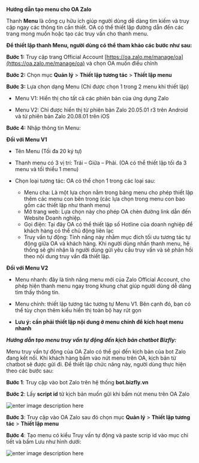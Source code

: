 **Hướng dẫn tạo menu cho OA Zalo**

Thanh  **Menu**  là công cụ hữu ích giúp người dùng dễ dàng tìm kiếm và truy cập ngay các thông tin cần thiết. OA có thể thiết lập đường dẫn đến các trang mong muốn hoặc tạo các truy vấn cho thanh menu.

**Để thiết lập thanh Menu, người dùng có thể tham khảo các bước như sau:**

**Bước 1:**  Truy cập trang Official Account  [https://oa.zalo.me/manage/oa](https://oa.zalo.me/manage/oa)  và chọn OA muốn điều chỉnh

**Bước 2:**  Chọn mục  **Quản lý**  >  **Thiết lập tương tác** >  **Thiết lập menu**

**Bước 3:**  Lựa chọn dạng Menu (Chỉ được chọn 1 trong 2 menu khi thiết lập)

-   Menu V1: Hiển thị cho tất cả các phiên bản của ứng dụng Zalo

-   Menu V2: Chỉ được hiển thị từ phiên bản Zalo 20.05.01 r3 trên Android và từ phiên bản Zalo 20.08.01 trên iOS

**Bước 4:** Nhập thông tin Menu:

**Đối với Menu V1**

-   Tên Menu (Tối đa 20 ký tự)

-   Thanh menu có 3 vị trí: Trái – Giữa – Phải. (OA có thể thiết lập tối đa 3 menu và tối thiểu 1 menu)

-   Chọn loại tương tác: OA có thể chọn 1 trong các loại sau:
    -   Menu cha: Là một lựa chọn nằm trong bảng menu cho phép thiết lập thêm các menu con bên trong (các lựa chọn trong menu con bao gồm các thiết lập như thanh menu)
    -   Mở trang web: Lựa chọn này cho phép OA chèn đường link dẫn đến Website Doanh nghiệp.
    -   Gọi điện: Tại đây OA có thể thiết lập số Hotline của doanh nghiệp để khách hàng có thể chủ động liên lạc
    -   Truy vấn tự động: Tính năng này nhằm mục đích tối ưu tương tác tự động giữa OA và khách hàng. Khi người dùng nhấn thanh menu, hệ thống sẽ ghi nhận là người dùng gửi yêu cầu truy vấn và sẽ phản hồi theo nội dung truy vấn đã thiết lập. 

**Đối với Menu V2**

-   Menu nhanh:  đây là tính năng menu mới của Zalo Official Account, cho phép hiện thanh menu ngay trong khung chat giúp người dùng dễ dàng tìm thấy thông tin.

-   Menu chính:  thiết lập tương tác tương tự Menu V1. Bên cạnh đó, bạn có thể tùy chọn thêm kiểu hiển thị toàn bộ hay rút gọn

-   **Lưu ý: cần phải thiết lập nội dung ở menu chính để kích hoạt menu nhanh**

 ***Hướng dẫn tạo menu truy vấn tự động đến kịch bản chatbot Bizfly:***
 
Menu truy vấn tự động của OA Zalo có thể gọi đến kịch bản của bot Zalo đang kết nối. Khi khách hàng bấm vào nút menu trên OA, kịch bản từ chatbot sẽ được gửi đi. Để thiết lập chức năng này, người dùng thực hiện theo các bước sau:

**Bước 1**: Truy cập vào bot Zalo trên hệ thống **bot.bizfly.vn**

**Bước 2**: Lấy **script id** từ kịch bản muốn gửi khi bấm nút menu trên OA Zalo

![enter image description here](https://chatbizfly.mediacdn.vn/2022/11/01/chatbot/img_81jpg1667277176.jpg)

**Bước 3**: Truy cập vào OA Zalo sau đó chọn mục  **Quản lý**  >  **Thiết lập tương tác** >  **Thiết lập menu**

**Bước 4**: Tạo menu có kiểu Truy vấn tự động và paste scrip id vào mục chi tiết và bấm Lưu như hình dưới:

![enter image description here](https://chatbizfly.mediacdn.vn/2022/11/01/chatbot/img_82jpg1667277440.jpg)


